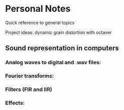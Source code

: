 # Personal Notes
Quick reference to general topics

Project ideas: dynamic grain distortion with octaver

## Sound representation in computers

### Analog waves to digital and .wav files:

### Fourier transforms:

### Filters (FIR and IIR)

### Effects: